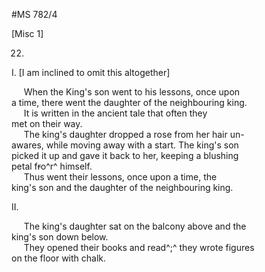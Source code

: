 #MS 782/4

[Misc 1]

22. 

I. [I am inclined to omit this altogether]

&nbsp;&nbsp;&nbsp;&nbsp;&nbsp;When the King's son went to his lessons, once upon \
a time, there went the daughter of the neighbouring king. \
&nbsp;&nbsp;&nbsp;&nbsp;&nbsp;It is written in the ancient tale that often they \
met on their way. \
&nbsp;&nbsp;&nbsp;&nbsp;&nbsp;The king's daughter dropped a rose from her hair un- \
awares, while moving away with a start. The king's son \
picked it up and gave it back to her, keeping a blushing \
petal f~~r~~o^r^ himself. \
&nbsp;&nbsp;&nbsp;&nbsp;&nbsp;Thus went their lessons, once upon a time, the \
king's son and the daughter of the neighbouring king. 

II. 

&nbsp;&nbsp;&nbsp;&nbsp;&nbsp;The king's daughter sat on the balcony above and the \
king's son down below. \
&nbsp;&nbsp;&nbsp;&nbsp;&nbsp;They opened their books and read^;^ they wrote figures \
on the floor with chalk. 
